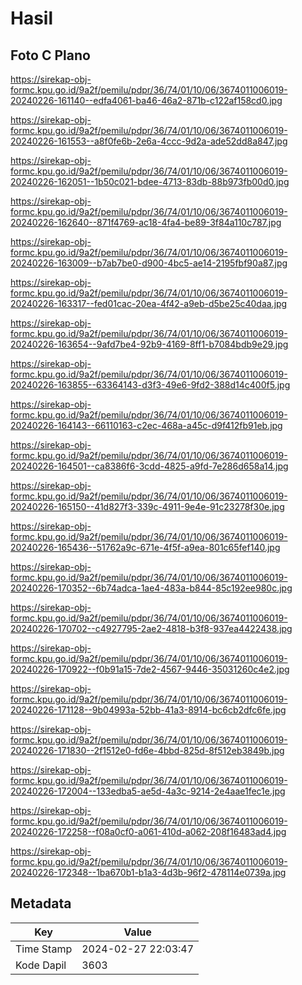# Hasil

## Foto C Plano

https://sirekap-obj-formc.kpu.go.id/9a2f/pemilu/pdpr/36/74/01/10/06/3674011006019-20240226-161140--edfa4061-ba46-46a2-871b-c122af158cd0.jpg

https://sirekap-obj-formc.kpu.go.id/9a2f/pemilu/pdpr/36/74/01/10/06/3674011006019-20240226-161553--a8f0fe6b-2e6a-4ccc-9d2a-ade52dd8a847.jpg

https://sirekap-obj-formc.kpu.go.id/9a2f/pemilu/pdpr/36/74/01/10/06/3674011006019-20240226-162051--1b50c021-bdee-4713-83db-88b973fb00d0.jpg

https://sirekap-obj-formc.kpu.go.id/9a2f/pemilu/pdpr/36/74/01/10/06/3674011006019-20240226-162640--871f4769-ac18-4fa4-be89-3f84a110c787.jpg

https://sirekap-obj-formc.kpu.go.id/9a2f/pemilu/pdpr/36/74/01/10/06/3674011006019-20240226-163009--b7ab7be0-d900-4bc5-ae14-2195fbf90a87.jpg

https://sirekap-obj-formc.kpu.go.id/9a2f/pemilu/pdpr/36/74/01/10/06/3674011006019-20240226-163317--fed01cac-20ea-4f42-a9eb-d5be25c40daa.jpg

https://sirekap-obj-formc.kpu.go.id/9a2f/pemilu/pdpr/36/74/01/10/06/3674011006019-20240226-163654--9afd7be4-92b9-4169-8ff1-b7084bdb9e29.jpg

https://sirekap-obj-formc.kpu.go.id/9a2f/pemilu/pdpr/36/74/01/10/06/3674011006019-20240226-163855--63364143-d3f3-49e6-9fd2-388d14c400f5.jpg

https://sirekap-obj-formc.kpu.go.id/9a2f/pemilu/pdpr/36/74/01/10/06/3674011006019-20240226-164143--66110163-c2ec-468a-a45c-d9f412fb91eb.jpg

https://sirekap-obj-formc.kpu.go.id/9a2f/pemilu/pdpr/36/74/01/10/06/3674011006019-20240226-164501--ca8386f6-3cdd-4825-a9fd-7e286d658a14.jpg

https://sirekap-obj-formc.kpu.go.id/9a2f/pemilu/pdpr/36/74/01/10/06/3674011006019-20240226-165150--41d827f3-339c-4911-9e4e-91c23278f30e.jpg

https://sirekap-obj-formc.kpu.go.id/9a2f/pemilu/pdpr/36/74/01/10/06/3674011006019-20240226-165436--51762a9c-671e-4f5f-a9ea-801c65fef140.jpg

https://sirekap-obj-formc.kpu.go.id/9a2f/pemilu/pdpr/36/74/01/10/06/3674011006019-20240226-170352--6b74adca-1ae4-483a-b844-85c192ee980c.jpg

https://sirekap-obj-formc.kpu.go.id/9a2f/pemilu/pdpr/36/74/01/10/06/3674011006019-20240226-170702--c4927795-2ae2-4818-b3f8-937ea4422438.jpg

https://sirekap-obj-formc.kpu.go.id/9a2f/pemilu/pdpr/36/74/01/10/06/3674011006019-20240226-170922--f0b91a15-7de2-4567-9446-35031260c4e2.jpg

https://sirekap-obj-formc.kpu.go.id/9a2f/pemilu/pdpr/36/74/01/10/06/3674011006019-20240226-171128--9b04993a-52bb-41a3-8914-bc6cb2dfc6fe.jpg

https://sirekap-obj-formc.kpu.go.id/9a2f/pemilu/pdpr/36/74/01/10/06/3674011006019-20240226-171830--2f1512e0-fd6e-4bbd-825d-8f512eb3849b.jpg

https://sirekap-obj-formc.kpu.go.id/9a2f/pemilu/pdpr/36/74/01/10/06/3674011006019-20240226-172004--133edba5-ae5d-4a3c-9214-2e4aae1fec1e.jpg

https://sirekap-obj-formc.kpu.go.id/9a2f/pemilu/pdpr/36/74/01/10/06/3674011006019-20240226-172258--f08a0cf0-a061-410d-a062-208f16483ad4.jpg

https://sirekap-obj-formc.kpu.go.id/9a2f/pemilu/pdpr/36/74/01/10/06/3674011006019-20240226-172348--1ba670b1-b1a3-4d3b-96f2-478114e0739a.jpg


## Metadata

| Key        | Value               |
| ---------- | ------------------- |
| Time Stamp | 2024-02-27 22:03:47 |
| Kode Dapil | 3603                |



